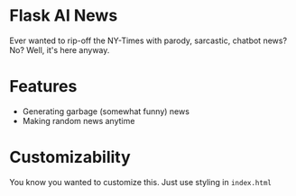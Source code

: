 # Flask AI News
Ever wanted to rip-off the NY-Times with parody, sarcastic, chatbot news? No? Well, it's here anyway.

# Features
* Generating garbage (somewhat funny) news
* Making random news anytime

# Customizability
You know you wanted to customize this. Just use styling in `index.html`